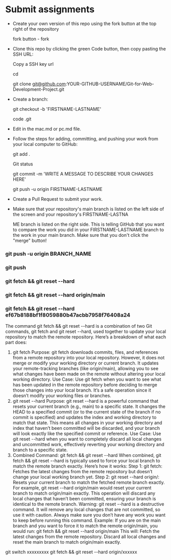 # Submit assignments
- Create your own version of this repo using the fork button at the top right of the repository

    fork button - fork
- Clone this repo by clicking the green Code button, then copy pasting the SSH URL: 

    Copy a SSH key url  

    cd 

    git clone git@github.com:YOUR-GITHUB-USERNAME/Git-for-Web-Development-Project.git

- Create a branch: 

    git checkout -b 'FIRSTNAME-LASTNAME'

    code .git

- Edit in the mac.md or pc.md file.
- Follow the steps for adding, committing, and pushing your work from your local computer to GitHub: 

    git add .

    Git status

    git commit -m 'WRITE A MESSAGE TO DESCRIBE YOUR CHANGES HERE' 

    git push -u origin FIRSTNAME-LASTNAME

- Create a Pull Request to submit your work. 
- Make sure that your repository's main branch is listed on the left side of the screen and your repository's FIRSTNAME-LASTNA

    ME branch is listed on the right side. This is telling GitHub that you want to compare the work you did in your FIRSTNAME-LASTNAME branch to the work in your main branch. Make sure that you don't click the "merge" button!

### git push -u origin BRANCH_NAME
### git push
### git fetch && git reset --hard
### git fetch && git reset --hard origin/main
### git fetch && git reset --hard ef67b8188bf1f8059880b47acbb7958f76408a24

The command git fetch && git reset --hard is a combination of two Git commands, git fetch and git reset --hard, used together to update your local repository to match the remote repository. Here’s a breakdown of what each part does:
1. git fetch
Purpose:
git fetch downloads commits, files, and references from a remote repository into your local repository. However, it does not merge or modify your working directory or current branch.
It updates your remote-tracking branches (like origin/main), allowing you to see what changes have been made on the remote without altering your local working directory.
Use Case:
Use git fetch when you want to see what has been updated in the remote repository before deciding to merge those changes into your local branch.
It’s a safe operation since it doesn’t modify your working files or branches.
2. git reset --hard
Purpose:
git reset --hard is a powerful command that resets your current branch (e.g., main) to a specific state. It changes the HEAD to a specified commit (or to the current state of the branch if no commit is specified) and updates the index and working directory to match that state.
This means all changes in your working directory and index that haven’t been committed will be discarded, and your branch will look exactly like the specified commit or reference.
Use Case:
Use git reset --hard when you want to completely discard all local changes and uncommitted work, effectively reverting your working directory and branch to a specific state.
3. Combined Command: git fetch && git reset --hard
When combined, git fetch && git reset --hard is typically used to force your local branch to match the remote branch exactly. Here’s how it works:
Step 1: git fetch:
Fetches the latest changes from the remote repository but doesn’t change your local working branch yet.
Step 2: git reset --hard origin/<branch>:
Resets your current branch to match the fetched remote branch exactly. For example, git reset --hard origin/main would reset your current branch to match origin/main exactly.
This operation will discard any local changes that haven’t been committed, ensuring your branch is identical to the remote branch.
Warning:
git reset --hard is a destructive command. It will remove any local changes that are not committed, so use it with caution. Always make sure you don’t have any work you want to keep before running this command.
Example:
If you are on the main branch and you want to force it to match the remote origin/main, you would run:
git fetch && git reset --hard origin/main
This will:
Fetch the latest changes from the remote repository.
Discard all local changes and reset the main branch to match origin/main exactly.

git switch xxxxxxxxx
git fetch && git reset --hard origin/xxxxxx



